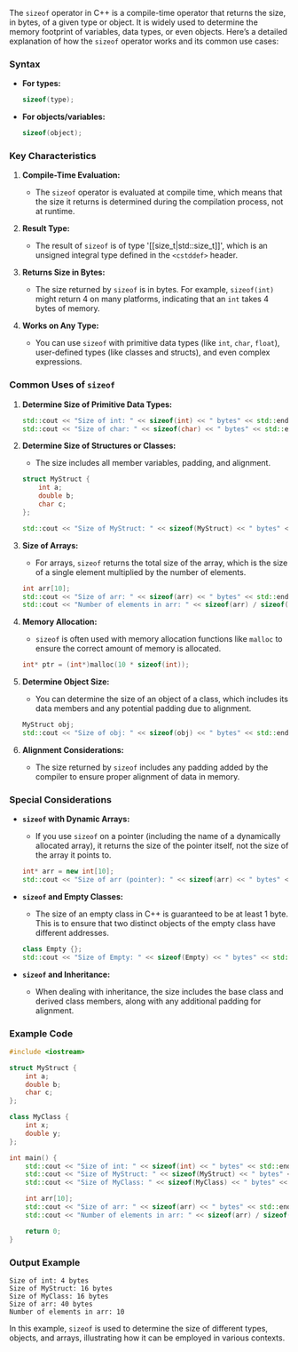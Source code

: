 The `sizeof` operator in C++ is a compile-time operator that returns the size, in bytes, of a given type or object. It is widely used to determine the memory footprint of variables, data types, or even objects. Here’s a detailed explanation of how the `sizeof` operator works and its common use cases:

### Syntax

- **For types:**  
  ```cpp
  sizeof(type);
  ```

- **For objects/variables:**  
  ```cpp
  sizeof(object);
  ```

### Key Characteristics

1. **Compile-Time Evaluation:**
   - The `sizeof` operator is evaluated at compile time, which means that the size it returns is determined during the compilation process, not at runtime.

2. **Result Type:**
   - The result of `sizeof` is of type '[[size_t|std::size_t]]', which is an unsigned integral type defined in the `<cstddef>` header.

3. **Returns Size in Bytes:**
   - The size returned by `sizeof` is in bytes. For example, `sizeof(int)` might return 4 on many platforms, indicating that an `int` takes 4 bytes of memory.

4. **Works on Any Type:**
   - You can use `sizeof` with primitive data types (like `int`, `char`, `float`), user-defined types (like classes and structs), and even complex expressions.

### Common Uses of `sizeof`

1. **Determine Size of Primitive Data Types:**
   ```cpp
   std::cout << "Size of int: " << sizeof(int) << " bytes" << std::endl;
   std::cout << "Size of char: " << sizeof(char) << " bytes" << std::endl;
   ```

2. **Determine Size of Structures or Classes:**
   - The size includes all member variables, padding, and alignment.
   ```cpp
   struct MyStruct {
       int a;
       double b;
       char c;
   };

   std::cout << "Size of MyStruct: " << sizeof(MyStruct) << " bytes" << std::endl;
   ```

3. **Size of Arrays:**
   - For arrays, `sizeof` returns the total size of the array, which is the size of a single element multiplied by the number of elements.
   ```cpp
   int arr[10];
   std::cout << "Size of arr: " << sizeof(arr) << " bytes" << std::endl;
   std::cout << "Number of elements in arr: " << sizeof(arr) / sizeof(arr[0]) << std::endl;
   ```

4. **Memory Allocation:**
   - `sizeof` is often used with memory allocation functions like `malloc` to ensure the correct amount of memory is allocated.
   ```cpp
   int* ptr = (int*)malloc(10 * sizeof(int));
   ```

5. **Determine Object Size:**
   - You can determine the size of an object of a class, which includes its data members and any potential padding due to alignment.
   ```cpp
   MyStruct obj;
   std::cout << "Size of obj: " << sizeof(obj) << " bytes" << std::endl;
   ```

6. **Alignment Considerations:**
   - The size returned by `sizeof` includes any padding added by the compiler to ensure proper alignment of data in memory.

### Special Considerations

- **`sizeof` with Dynamic Arrays:**
  - If you use `sizeof` on a pointer (including the name of a dynamically allocated array), it returns the size of the pointer itself, not the size of the array it points to.
  ```cpp
  int* arr = new int[10];
  std::cout << "Size of arr (pointer): " << sizeof(arr) << " bytes" << std::endl;
  ```

- **`sizeof` and Empty Classes:**
  - The size of an empty class in C++ is guaranteed to be at least 1 byte. This is to ensure that two distinct objects of the empty class have different addresses.

  ```cpp
  class Empty {};
  std::cout << "Size of Empty: " << sizeof(Empty) << " bytes" << std::endl;
  ```

- **`sizeof` and Inheritance:**
  - When dealing with inheritance, the size includes the base class and derived class members, along with any additional padding for alignment.

### Example Code

```cpp
#include <iostream>

struct MyStruct {
    int a;
    double b;
    char c;
};

class MyClass {
    int x;
    double y;
};

int main() {
    std::cout << "Size of int: " << sizeof(int) << " bytes" << std::endl;
    std::cout << "Size of MyStruct: " << sizeof(MyStruct) << " bytes" << std::endl;
    std::cout << "Size of MyClass: " << sizeof(MyClass) << " bytes" << std::endl;

    int arr[10];
    std::cout << "Size of arr: " << sizeof(arr) << " bytes" << std::endl;
    std::cout << "Number of elements in arr: " << sizeof(arr) / sizeof(arr[0]) << std::endl;

    return 0;
}
```

### Output Example

```
Size of int: 4 bytes
Size of MyStruct: 16 bytes
Size of MyClass: 16 bytes
Size of arr: 40 bytes
Number of elements in arr: 10
```

In this example, `sizeof` is used to determine the size of different types, objects, and arrays, illustrating how it can be employed in various contexts.